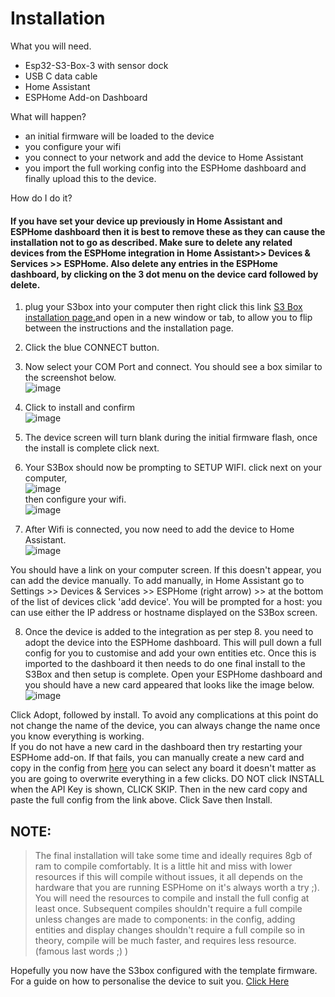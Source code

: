 # Installation
What you will need.
* Esp32-S3-Box-3 with sensor dock
* USB C data cable
* Home Assistant 
* ESPHome Add-on Dashboard
  
What will happen?
* an initial firmware will be loaded to the device
* you configure your wifi
* you connect to your network and add the device to Home Assistant
* you import the full working config into the ESPHome dashboard and finally upload this to the device.
  
How do I do it?
#### If you have set your device up previously in Home Assistant and ESPHome dashboard then it is best to remove these as they can cause the installation not to go as described. Make sure to delete any related devices from the ESPHome integration in Home Assistant>> Devices & Services >> ESPHome. Also delete any entries in the ESPHome dashboard, by clicking on the 3 dot menu on the device card followed by delete.

1. plug your S3box into your computer then right click this link <a href="https://support.bbdl.co.uk" target="_blank">S3 Box installation page.</a>and open in a new window or tab, to allow you to flip between the instructions and the installation page.
2. Click the blue CONNECT button.
3. Now select your COM Port and connect. You should see a box similar to the screenshot below.<br>
![image](https://github.com/BigBobbas/ESP32-S3-Box3-Custom-ESPHome/assets/150487209/a76dfaba-fe8b-4b92-9597-a51a4ee905be) <br>
4. Click to install and confirm<br>
![image](https://github.com/BigBobbas/ESP32-S3-Box3-Custom-ESPHome/assets/150487209/b6476825-46c7-4190-80ea-8ece0d6b5505) <br>
5. The device screen will turn blank during the initial firmware flash, once the install is complete click next.<br>
6. Your S3Box should now be prompting to SETUP WIFI. click next on your computer,<br>
![image](https://github.com/BigBobbas/ESP32-S3-Box3-Custom-ESPHome/assets/150487209/4805b9ac-e056-4c22-9028-7769d59162e7)<br>
then configure your wifi.<br>
![image](https://github.com/BigBobbas/ESP32-S3-Box3-Custom-ESPHome/assets/150487209/26df24c1-3a1e-468d-9f91-c909384bb7b8)<br>

7. After Wifi is connected, you now need to add the device to Home Assistant.<br>
![image](https://github.com/BigBobbas/ESP32-S3-Box3-Custom-ESPHome/assets/150487209/90870960-1475-438a-8433-3e390a21e7ac)<br>

You should have a link on your computer screen. If this doesn't appear, you can add the device manually. To add manually, in Home Assistant go to Settings >> Devices & Services >> ESPHome (right arrow) >> at the bottom of the list of devices click 'add device'. You will be prompted for a host: you can use either the IP address or hostname displayed on the S3Box screen.<br>

8. Once the device is added to the integration as per step 8. you need to adopt the device into the ESPHome dashboard. This will pull down a full config for you to customise and add your own entities etc. Once this is imported to the dashboard it then needs to do one final install to the S3Box and then setup is complete. Open your ESPHome dashboard and you should have a new card appeared that looks like the image below.<br>
![image](https://github.com/BigBobbas/ESP32-S3-Box3-Custom-ESPHome/assets/150487209/c7ae7cb1-f59d-4964-a971-edcd785051d9)<br>

Click Adopt, followed by install. To avoid any complications at this point do not change the name of the device, you can always change the name once you know everything is working.<br>If you do not have a new card in the dashboard then try restarting your ESPHome add-on. If that fails, you can manually create a new card and copy in the config from [here](<https://github.com/BigBobbas/ESP32-S3-Box3-Custom-ESPHome/blob/main/s3b.yaml>) you can select any board it doesn't matter as you are going to overwrite everything in a few clicks. DO NOT click INSTALL when the API Key is shown, CLICK SKIP. Then in the new card copy and paste the full config from the link above. Click Save then Install.
## NOTE:<br>
> The final installation will take some time and ideally requires 8gb of ram to compile comfortably. It is a little hit and miss with lower resources if this will compile without issues, it all depends on the hardware that you are running ESPHome on it's always worth a try ;). You will need the resources to compile and install the full config at least once. Subsequent compiles shouldn't require a full compile unless changes are made to components: in the config, adding entities and display changes shouldn't require a full compile so in theory, compile will be much faster, and requires less resource. (famous last words ;) )

Hopefully you now have the S3box configured with the template firmware. For a guide on how to personalise the device to suit you. [Click Here](<https://github.com/BigBobbas/ESP32-S3-Box3-Custom-ESPHome/blob/main/instructions/make%20it%20your%20own.md>)





















